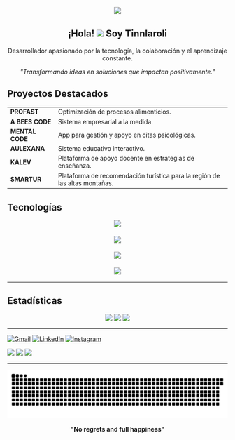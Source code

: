 <p align="center">
  <img src="https://readme-typing-svg.demolab.com/?lines=Hello%20There,%20soy%20Tinnlaroli;Apasionado%20del%20Software;Siempre%20aprendiendo%20y%20creciendo;&font=Fira%20Code&center=true&width=500&height=45&color=00FFFF&vCenter=true&pause=1000&size=25" />
</p>




<h2 align="center">¡Hola! <img src="https://media.giphy.com/media/VgCDAzcKvsR6OM0uWg/giphy.gif" width="50"> Soy <b>Tinnlaroli</b></h2>
<p align="center">Desarrollador apasionado por la tecnología, la colaboración y el aprendizaje constante.</p>
<p align="center"><i>"Transformando ideas en soluciones que impactan positivamente."</i></p>


##  Proyectos Destacados


<table>
  <tr>
    <td><b>PROFAST</b></td>
    <td>Optimización de procesos alimenticios.</td>
  </tr>
  <tr>
    <td><b>A BEES CODE</b></td>
    <td>Sistema empresarial a la medida.</td>
  </tr>
  <tr>
    <td><b>MENTAL CODE</b></td>
    <td>App para gestión y apoyo en citas psicológicas.</td>
  </tr>
  <tr>
    <td><b>AULEXANA</b></td>
    <td>Sistema educativo interactivo.</td>
  </tr>
  <tr>
    <td><b>KALEV</b></td>
    <td>Plataforma de apoyo docente en estrategias de enseñanza.</td>
  </tr>
  <tr>
    <td><b>SMARTUR</b></td>
    <td>Plataforma de recomendación turística para la región de las altas montañas.</td>
  </tr>
</table>

##  Tecnologías


<div align="center">
  
  <img src="https://skillicons.dev/icons?i=html,css,javascript,react,angular,tailwind" />
  <br><br>
  
  <img src="https://skillicons.dev/icons?i=nodejs,express,php" />
  <br><br>
  
  <img src="https://skillicons.dev/icons?i=mysql,postgresql,mongodb" />
  <br><br>
  
  <img src="https://skillicons.dev/icons?i=linux,arch,ubuntu,git,github,postman" />
</div>


---




## Estadísticas 

<p align="center">
  <img src="https://github-readme-stats.vercel.app/api?username=tinnlaroli&theme=radical&count_private=true&hide_border=true&line_height=20" />
  <img src="https://github-readme-stats.vercel.app/api/top-langs/?username=tinnlaroli&layout=compact&theme=radical&count_private=true&hide_border=true" />
  <img src="https://github-profile-trophy.vercel.app/?username=tinnlaroli&theme=radical&count_private=true&hide_border=true&column=9" />
</p>

---

<p align="center"> 

  <a href="mailto:martinlaraolivares@gmail.com"><img src="https://img.shields.io/badge/-Gmail-D14836?style=for-the-badge&logo=gmail&logoColor=white" alt="Gmail"/></a>
  <a href="https://www.linkedin.com/in/martin-lara-olivares-9b46b1213/"><img src="https://img.shields.io/badge/-LinkedIn-0e76a8?style=for-the-badge&logo=linkedin&logoColor=white" alt="LinkedIn"/></a>
  <a href="https://www.instagram.com/tinnlaroli/"><img src="https://img.shields.io/badge/-Instagram-E1306C?style=for-the-badge&logo=instagram&logoColor=white" alt="Instagram"/></a>


  <img src="https://img.shields.io/badge/Español-green?style=for-the-badge">
  <img src="https://img.shields.io/badge/Inglés-yellow?style=for-the-badge">
  <img src="https://img.shields.io/badge/Francés-yellow?style=for-the-badge">
</p>


---
<div align="center">
  <img src="https://github.com/tinnlaroli/tinnlaroli/blob/output/github-contribution-grid-snake-dark.svg" alt="snake gif">
</div>

<p align="center"><b>"No regrets and full happiness"</b></p>

